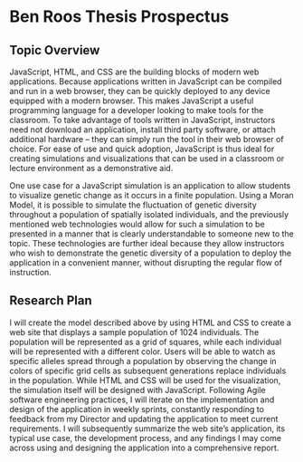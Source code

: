 Ben Roos Thesis Prospectus
==========================

Topic Overview
--------------

JavaScript, HTML, and CSS are the building blocks of modern web applications. Because applications written in JavaScript can be compiled and run in
a web browser, they can be quickly deployed to any device equipped with a modern browser. This makes JavaScript a useful programming language for a
developer looking to make tools for the classroom. To take advantage of tools written in JavaScript, instructors need not download an application,
install third party software, or attach additional hardware – they can simply run the tool in their web browser of choice. For ease of use and
quick adoption, JavaScript is thus ideal for creating simulations and visualizations that can be used in a classroom or lecture environment as a
demonstrative aid.

One use case for a JavaScript simulation is an application to allow students to visualize genetic change as it occurs in a finite population. Using
a Moran Model, it is possible to simulate the fluctuation of genetic diversity throughout a population of spatially isolated individuals, and the
previously mentioned web technologies would allow for such a simulation to be presented in a manner that is clearly understandable to someone new
to the topic. These technologies are further ideal because they allow instructors who wish to demonstrate the genetic diversity of a population to
deploy the application in a convenient manner, without disrupting the regular flow of instruction.

Research Plan
-------------

I will create the model described above by using HTML and CSS to create a web site that displays a sample population of 1024 individuals. The
population will be represented as a grid of squares, while each individual will be represented with a different color. Users will be able to watch
as specific alleles spread through a population by observing the change in colors of specific grid cells as subsequent generations replace
individuals in the population. While HTML and CSS will be used for the visualization, the simulation itself will be designed with JavaScript.
Following Agile software engineering practices, I will iterate on the implementation and design of the application in weekly sprints, constantly
responding to feedback from my Director and updating the application to meet current requirements. I will subsequently summarize the web site’s
application, its typical use case, the development process, and any findings I may come across using and designing the application into a
comprehensive report.